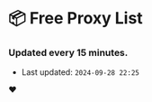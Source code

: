 # :package: Free Proxy List
### Updated every 15 minutes.

- Last updated: `2024-09-28 22:25`

:heart:
